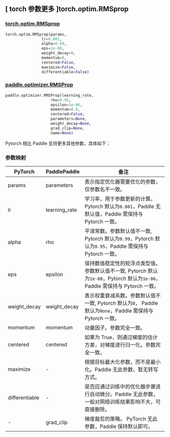 ## [ torch 参数更多 ]torch.optim.RMSprop

### [torch.optim.RMSprop](https://pytorch.org/docs/stable/generated/torch.optim.RMSprop.html)

```python
torch.optim.RMSprop(params,
                lr=0.001,
                alpha=0.99,
                eps=1e-08,
                weight_decay=0,
                momentum=0,
                centered=False,
                maximize=False,
                differentiable=False)
```

### [paddle.optimizer.RMSProp](https://www.paddlepaddle.org.cn/documentation/docs/zh/develop/api/paddle/optimizer/RMSProp_cn.html)

```python
paddle.optimizer.RMSProp(learning_rate,
                    rho=0.95,
                    epsilon=1e-06,
                    momentum=0.0,
                    centered=False,
                    parameters=None,
                    weight_decay=None,
                    grad_clip=None,
                    name=None)
```

Pytorch 相比 Paddle 支持更多其他参数，具体如下：

### 参数映射

| PyTorch                             | PaddlePaddle | 备注                                                                    |
| ----------------------------------- | ------------ | ----------------------------------------------------------------------- |
| params     | parameters           | 表示指定优化器需要优化的参数，仅参数名不一致。                      |
| lr     | learning_rate       | 学习率，用于参数更新的计算。Pytorch 默认为`0.001`，Paddle 无默认值，Paddle 需保持与 Pytorch 一致。          |
| alpha     | rho       | 平滑常数。参数默认值不一致, Pytorch 默认为`0.99`，Pytorch 默认为`0.95`，Paddle 需保持与 Pytorch 一致。     |
| eps       | epsilon        | 保持数值稳定性的短浮点类型值。参数默认值不一致, Pytorch 默认为`1e-08`，Pytorch 默认为`1e-06`，Paddle 需保持与 Pytorch 一致。  |
| weight_decay           | weight_decay     | 表示权重衰减系数。参数默认值不一致, Pytorch 默认为`0`， Paddle 默认为`None`，Paddle 需保持与 Pytorch 一致。         |
| momentum   | momentum   | 动量因子。参数完全一致。                       |
| centered   | centered   | 如果为 True，则通过梯度的估计方差，对梯度进行归一化。参数完全一致。                       |
| maximize           | -     | 根据目标最大化参数，而不是最小化。Paddle 无此参数，暂无转写方式。         |
| differentiable      | -     | 是否应通过训练中的优化器步骤进行自动微分。Paddle 无此参数，一般对网络训练结果影响不大，可直接删除。         |
| -          | grad_clip            | 梯度裁剪的策略。 PyTorch 无此参数，Paddle 保持默认即可。       |
